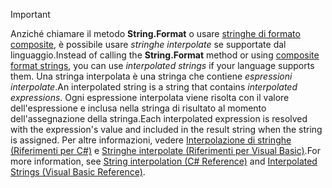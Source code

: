 
> [!IMPORTANT] 
> <span data-ttu-id="507df-101">Anziché chiamare il metodo **String.Format** o usare [stringhe di formato composite](~/docs/standard/base-types/composite-formatting.md), è possibile usare *stringhe interpolate* se supportate dal linguaggio.</span><span class="sxs-lookup"><span data-stu-id="507df-101">Instead of calling the **String.Format** method or using [composite format strings](~/docs/standard/base-types/composite-formatting.md), you can use *interpolated strings* if your language supports them.</span></span> <span data-ttu-id="507df-102">Una stringa interpolata è una stringa che contiene *espressioni interpolate*.</span><span class="sxs-lookup"><span data-stu-id="507df-102">An interpolated string is a string that contains *interpolated expressions*.</span></span> <span data-ttu-id="507df-103">Ogni espressione interpolata viene risolta con il valore dell'espressione e inclusa nella stringa di risultato al momento dell'assegnazione della stringa.</span><span class="sxs-lookup"><span data-stu-id="507df-103">Each interpolated expression is resolved with the expression's value and included in the result string when the string is assigned.</span></span> <span data-ttu-id="507df-104">Per altre informazioni, vedere [Interpolazione di stringhe (Riferimenti per C#)](~/docs/csharp/language-reference/tokens/interpolated.md) e [Stringhe interpolate (Riferimenti per Visual Basic)](~/docs/visual-basic/programming-guide/language-features/strings/interpolated-strings.md).</span><span class="sxs-lookup"><span data-stu-id="507df-104">For more information, see [String interpolation (C# Reference)](~/docs/csharp/language-reference/tokens/interpolated.md) and [Interpolated Strings (Visual Basic Reference)](~/docs/visual-basic/programming-guide/language-features/strings/interpolated-strings.md).</span></span> 
